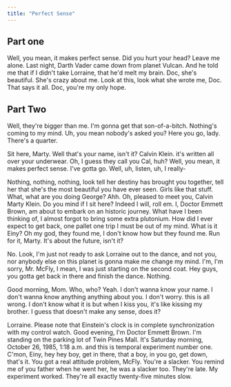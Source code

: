 ```yaml
---
title: "Perfect Sense"
---
```


## Part one

Well, you mean, it makes perfect sense. Did you hurt your head? Leave me alone. Last night, Darth Vader came down from planet Vulcan. And he told me that if I didn't take Lorraine, that he'd melt my brain. Doc, she's beautiful. She's crazy about me. Look at this, look what she wrote me, Doc. That says it all. Doc, you're my only hope.

## Part Two

Well, they're bigger than me. I'm gonna get that son-of-a-bitch. Nothing's coming to my mind. Uh, you mean nobody's asked you? Here you go, lady. There's a quarter.

Sit here, Marty. Well that's your name, isn't it? Calvin Klein. it's written all over your underwear. Oh, I guess they call you Cal, huh? Well, you mean, it makes perfect sense. I've gotta go. Well, uh, listen, uh, I really-

Nothing, nothing, nothing, look tell her destiny has brought you together, tell her that she's the most beautiful you have ever seen. Girls like that stuff. What, what are you doing George? Ahh. Oh, pleased to meet you, Calvin Marty Klein. Do you mind if I sit here? Indeed I will, roll em. I, Doctor Emmett Brown, am about to embark on an historic journey. What have I been thinking of, I almost forgot to bring some extra plutonium. How did I ever expect to get back, one pallet one trip I must be out of my mind. What is it Einy? Oh my god, they found me, I don't know how but they found me. Run for it, Marty. It's about the future, isn't it?

No. Look, I'm just not ready to ask Lorraine out to the dance, and not you, nor anybody else on this planet is gonna make me change my mind. I'm, I'm sorry, Mr. McFly, I mean, I was just starting on the second coat. Hey guys, you gotta get back in there and finish the dance. Nothing.

Good morning, Mom. Who, who? Yeah. I don't wanna know your name. I don't wanna know anything anything about you. I don't worry. this is all wrong. I don't know what it is but when I kiss you, it's like kissing my brother. I guess that doesn't make any sense, does it?

Lorraine. Please note that Einstein's clock is in complete synchronization with my control watch. Good evening, I'm Doctor Emmett Brown. I'm standing on the parking lot of Twin Pines Mall. It's Saturday morning, October 26, 1985, 1:18 a.m. and this is temporal experiment number one. C'mon, Einy, hey hey boy, get in there, that a boy, in you go, get down, that's it. You got a real attitude problem, McFly. You're a slacker. You remind me of you father when he went her, he was a slacker too. They're late. My experiment worked. They're all exactly twenty-five minutes slow.

